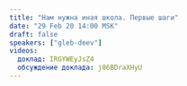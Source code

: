 ```yaml
---
title: "Нам нужна иная школа. Первые шаги"
date: "29 Feb 20 14:00 MSK"
draft: false
speakers: ["gleb-deev"]
videos:
  доклад: IRGYWEyJsZ4
  обсуждение доклада: j86BDraXHyU
---
```

